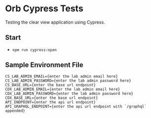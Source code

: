 # Orb Cypress Tests

Testing the clear view application using Cypress.

## Start

- `npm run cypress:open`

## Sample Environment File

```text
CS_LAB_ADMIN_EMAIL={enter the lab admin email here}
CS_LAB_ADMIN_PASSWORD={enter the lab admin password here}
CS_BASE_URL={enter the base url endpoint}
CDX_LAB_ADMIN_EMAIL={enter the lab admin email here}
CDX_LAB_ADMIN_PASSWORD={enter the lab admin password here}
CDX_BASE_URL={enter the base url endpoint}
API_ENDPOINT={enter the api url endpoint}
API_GRAPHQL_ENDPOINT={enter the api url endpoint with `/graphql` appended}
```
